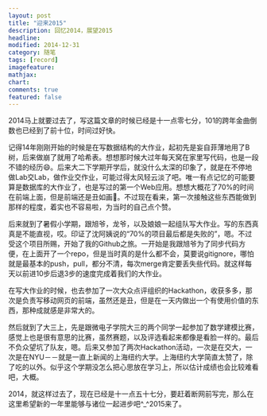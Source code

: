 ```yaml
---
layout: post
title: "迎来2015"
description: 回忆2014，展望2015
headline: 
modified: 2014-12-31
category: 随笔
tags: [record]
imagefeature: 
mathjax: 
chart: 
comments: true
featured: false
---
```


2014马上就要过去了，写这篇文章的时候已经是十一点零七分，101的跨年金曲倒数也已经到了前十位，时间过好快。

记得14年刚刚开始的时候是在写数据结构的大作业，起初先是妄自菲薄地用了B树，后来做崩了就用了哈希表。想想那时候大过年每天窝在家里写代码，也是一段不错的经历😄。后来大二下学期开学后，就没什么太深的印象了，就是在不停地做Lab交Lab，做作业交作业，可能过得太风轻云淡了吧。唯一有点记忆的可能要算是数据库的大作业了，也是写过的第一个Web应用。想想大概花了70%的时间在前端上面，但是前端还是丑如画👿。不过现在看来，第一次接触这些东西能做到那样的程度，着实也不容易啦，为当时的自己点个赞。

后来就到了暑假小学期，跟旭爷，龙爷，以及娘娘一起组队写大作业。写的东西真真是不能直视，哎。印证了沈阿姨说的“70%的项目最后都是失败的”，嗯。不过受这个项目所赐，开始了我的Github之旅。一开始是我跟旭爷为了同步代码方便，在上面开了一个repo，但是当时真的是什么都不会，莫要说gitignore，哪怕就是最基本的push，pull，都分不清，每次merge肯定要丢失些代码。就这样每天以前进10步后退3步的速度完成着我们的大作业。

在写大作业的时候，也去参加了一次大众点评组织的Hackathon，收获多多，那次是负责写移动网页的前端，虽然还是丑，但是在一天内做出一个有使用价值的东西，那种成就感是非常大的。

然后就到了大三上，先是跟微电子学院大三的两个同学一起参加了数学建模比赛，感觉上也是很有意思的比赛，虽然赛题，以及评选看起来都像是看脸一样的。最后不负众望坑了队友，嗯。后来又参加了两次Hackathon活动，一次是在交大，一次是在NYU－－就是一直上新闻的上海纽约大学。上海纽约大学简直太赞了，除了吃的以外。似乎这个学期没怎么把心思放在学习上，所以估计成绩也会比较难看吧，大概。

2014，就这样过去了，现在已经是十一点五十七分，要赶着断网前写完，那么在这里希望新的一年里能够与诸位一起进步吧^_^2015来了。